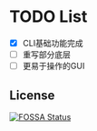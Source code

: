 # TODO List
- [x] CLI基础功能完成
- [ ] 重写部分底层
- [ ] 更易于操作的GUI

## License
[![FOSSA Status](https://app.fossa.com/api/projects/git%2Bgithub.com%2Fheartalborada-del%2FBili-Downloader-Reloaded.svg?type=large)](https://app.fossa.com/projects/git%2Bgithub.com%2Fheartalborada-del%2FBili-Downloader-Reloaded?ref=badge_large)